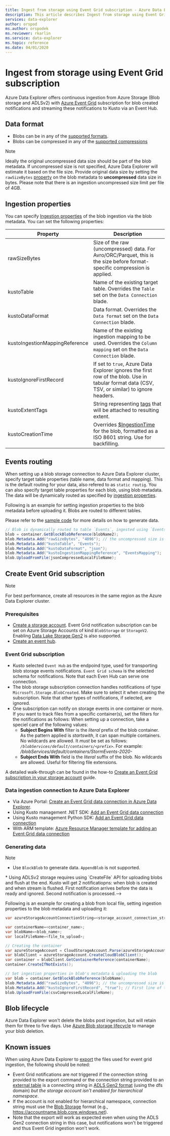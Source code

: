 ```yaml
---
title: Ingest from storage using Event Grid subscription - Azure Data Explorer | Microsoft Docs
description: This article describes Ingest from storage using Event Grid subscription in Azure Data Explorer.
services: data-explorer
author: orspod
ms.author: orspodek
ms.reviewer: rkarlin
ms.service: data-explorer
ms.topic: reference
ms.date: 04/01/2020
---
```

# Ingest from storage using Event Grid subscription

Azure Data Explorer offers continuous ingestion from Azure Storage (Blob storage and ADLSv2) with [Azure Event Grid](https://docs.microsoft.com/azure/event-grid/overview) subscription for blob created notifications and streaming these notifications to Kusto via an Event Hub.

## Data format

* Blobs can be in any of the [supported formats](https://docs.microsoft.com/azure/data-explorer/ingestion-supported-formats).
* Blobs can be compressed in any of the [ supported compressions](https://docs.microsoft.com/azure/data-explorer/ingestion-supported-formats#supported-data-compression-formats)

> [!NOTE]
> Ideally the original uncompressed data size should be part of the blob metadata.
> If uncompressed size is not specified, Azure Data Explorer will estimate it based on the file size. 
> Provide original data size by setting the `rawSizeBytes` [property](#ingestion-properties) on the blob metadata to **uncompressed** data size in bytes.
> Please note that there is an ingestion uncompressed size limit per file of 4GB.

## Ingestion properties

You can specify [Ingestion properties](https://docs.microsoft.com/azure/data-explorer/ingestion-properties) of the blob ingestion via the blob metadata.
You can set the following properties:

|Property | Description|
|---|---|
| rawSizeBytes | Size of the raw (uncompressed) data. For Avro/ORC/Parquet, this is the size before format-specific compression is applied.|
| kustoTable |  Name of the existing target table. Overrides the `Table` set on the `Data Connection` blade. |
| kustoDataFormat |  Data format. Overrides the `Data format` set on the `Data Connection` blade. |
| kustoIngestionMappingReference |  Name of the existing ingestion mapping to be used. Overrides the `Column mapping` set on the `Data Connection` blade.|
| kustoIgnoreFirstRecord | If set to `true`, Azure Data Explorer ignores the first row of the blob. Use in tabular format data (CSV, TSV, or similar) to ignore headers. |
| kustoExtentTags | String representing [tags](../extents-overview.md#extent-tagging) that will be attached to resulting extent. |
| kustoCreationTime |  Overrides [$IngestionTime](../../query/ingestiontimefunction.md?pivots=azuredataexplorer) for the blob, formatted as a ISO 8601 string. Use for backfilling. |

## Events routing

When setting up a blob storage connection to Azure Data Explorer cluster, specify target table properties (table name, data format and mapping). This is the default routing for your data, also refered to as `static routig`.
You can also specify target table properties for each blob, using blob metadata. The data will be dynamically routed as specified by [ingestion properties](#ingestion-properties).

Following is an example for setting ingestion properties to the blob metadata before uploading it. 
Blobs are routed to different tables.

Please refer to the [sample code](#generating-data) for more details on how to generate data.

 ```csharp
// Blob is dynamically routed to table `Events`, ingested using `EventsMapping` data mapping
blob = container.GetBlockBlobReference(blobName2);
blob.Metadata.Add("rawSizeBytes", "4096‬"); // the uncompressed size is 4096 bytes
blob.Metadata.Add("kustoTable", "Events");
blob.Metadata.Add("kustoDataFormat", "json");
blob.Metadata.Add("kustoIngestionMappingReference", "EventsMapping");
blob.UploadFromFile(jsonCompressedLocalFileName);
```

## Create Event Grid subscription

> [!Note]
> For best performance, create all resources in the same region as the Azure Data Explorer cluster.

### Prerequisites

* [Create a storage account](https://docs.microsoft.com/azure/storage/common/storage-quickstart-create-account). 
  Event Grid notification subscription can be set on Azure Storage Accounts of kind `BlobStorage` or `StorageV2`. 
  Enabling [Data Lake Storage Gen2](https://docs.microsoft.com/azure/storage/blobs/data-lake-storage-introduction) is also supported.
* [Create an event hub](https://docs.microsoft.com/azure/event-hubs/event-hubs-create).

### Event Grid subscription

* Kusto selected `Event Hub` as the endpoind type, used for transporting blob storage events notifications. `Event Grid schema` is the selected schema for notifications. Note that each Even Hub can serve one connection.
* The blob storage subscription connection handles notifications of type `Microsoft.Storage.BlobCreated`. Make sure to select it when creating the subscription. Note that other types of notifications, if selected, are ignored.
* One subscription can notify on storage events in one container or more. If you want to track files from a specific container(s), set the filters for the notifications as follows:
When setting up a connection, take a speciel care of the following values: 
   * **Subject Begins With** filter is the *literal* prefix of the blob container. As the pattern applied is *startswith*, it can span multiple containers. No wildcards are allowed.
     It *must* be set as follows: *`/blobServices/default/containers/<prefix>`*. For example: */blobServices/default/containers/StormEvents-2020-*
   * **Subject Ends With** field is the *literal* suffix of the blob. No wildcards are allowed. Useful for filtering file extensions.

A detailed walk-through can be found in the how-to [Create an Event Grid subscription in your storage account](https://docs.microsoft.com/azure/data-explorer/ingest-data-event-grid#create-an-event-grid-subscription-in-your-storage-account) guide.

### Data ingestion connection to Azure Data Explorer

* Via Azure Portal: [Create an Event Grid data connection in Azure Data Explorer](https://docs.microsoft.com/azure/data-explorer/ingest-data-event-grid#create-an-event-grid-data-connection-in-azure-data-explorer).
* Using Kusto management .NET SDK: [Add an Event Grid data connection](https://docs.microsoft.com/azure/data-explorer/data-connection-event-grid-csharp#add-an-event-grid-data-connection)
* Using Kusto management Python SDK: [Add an Event Grid data connection](https://docs.microsoft.com/azure/data-explorer/data-connection-event-grid-python#add-an-event-grid-data-connection)
* With ARM template: [Azure Resource Manager template for adding an Event Grid data connection](https://docs.microsoft.com/azure/data-explorer/data-connection-event-grid-resource-manager#azure-resource-manager-template-for-adding-an-event-grid-data-connection)

### Generating data

> [!NOTE]
> * Use `BlockBlob` to generate data. `AppendBlob` is not supported.
<!--> * Using ADLSv2 storage requires using `CreateFile` API for uploading blobs and flush at the end. 
    Kusto will get 2 notificatiopns: when blob is created and when stream is flushed. First notification arrives before the data is ready and ignored. Second notification is processed.-->

Following is an example for creating a blob from local file, setting ingestion properties to the blob metadata and uploading it:

 ```csharp
 var azureStorageAccountConnectionString=<storage_account_connection_string>;

var containerName=<container_name>;
var blobName=<blob_name>;
var localFileName=<file_to_upload>;

// Creating the container
var azureStorageAccount = CloudStorageAccount.Parse(azureStorageAccountConnectionString);
var blobClient = azureStorageAccount.CreateCloudBlobClient();
var container = blobClient.GetContainerReference(containerName);
container.CreateIfNotExists();

// Set ingestion properties in blob's metadata & uploading the blob
var blob = container.GetBlockBlobReference(blobName);
blob.Metadata.Add("rawSizeBytes", "4096‬"); // the uncompressed size is 4096 bytes
blob.Metadata.Add("kustoIgnoreFirstRecord", "true"); // First line of this csv file are headers
blob.UploadFromFile(csvCompressedLocalFileName);
```

## Blob lifecycle

Azure Data Explorer won't delete the blobs post ingestion, but will retain them for three to five days. Use [Azure Blob storage lifecycle](https://docs.microsoft.com/azure/storage/blobs/storage-lifecycle-management-concepts?tabs=azure-portal) to manage your blob deletion.

## Known issues

When using Azure Data Explorer to [export](https://docs.microsoft.com/azure/data-explorer/kusto/management/data-export/export-data-to-storage) the files used for event grid ingestion, the following should be noted: 
* Event Grid notifications are *not* triggered if the connection string provided to the export command or the connection string provided to an [external table](https://docs.microsoft.com/azure/data-explorer/kusto/management/data-export/export-data-to-an-external-table) is a connecting string in [ADLS Gen2 format](https://docs.microsoft.com/azure/data-explorer/kusto/api/connection-strings/storage#azure-data-lake-store) (using the dfs domain)
*but the storage account isn't enabled for hierarchical namespace*. 
 * If the account is not enabled for hierarchical namespace, connection string must use the [Blob Storage](https://docs.microsoft.com/azure/data-explorer/kusto/api/connection-strings/storage#azure-storage-blob) format (e.g., https://accountname.blob.core.windows.net). 
 * Note that the export will work as expected even when using the ADLS Gen2 connection string in this case, but notifications won't be triggered and thus Event Grid ingestion won't work. 